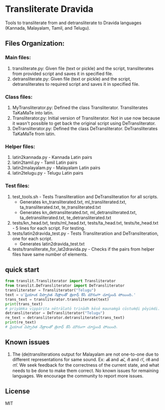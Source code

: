 # Transliterate Dravida

Tools to transliterate from and detransliterate to Dravida languages (Kannada, Malayalam, Tamil, and Telugu).

## Files Organization:
### Main files:
1. transliterate.py: Given file (text or pickle) and the script, transliterates from provided script and saves it in specified file.
2. detransliterate.py: Given file (text or pickle) and the script, detransliterates to required script and saves it in specified file.

### Class files:
1. MyTransliterator.py: Defined the class Transliterator. Transliterates TaKaMaTe into latin.
2. Transliterator.py: Initial version of Transliterator. Not in use now because it wasn't possible to get back the original script using DeTransliterator.
3. DeTransliterator.py: Defined the class DeTransliterator. DeTransliterates TaKaMaTe from latin.

### Helper files: 
1. latin2kannada.py - Kannada Latin pairs
2. latin2tamil.py - Tamil Latin pairs
3. latin2malayalam.py - Malayalam Latin pairs
4. latin2telugu.py - Telugu Latin pairs

### Test files:
1. test_tools.sh - Tests Transliteratiion and DeTransliteration for all scripts.
    - Generates kn_transliterated.txt, ml_transliterated.txt, ta_transliterated.txt, te_transliterated.txt
    - Generates kn_detransliterated.txt, ml_detransliterated.txt, ta_detransliterated.txt, te_detransliterated.txt
2. tests/kn_head.txt, tests/ml_head.txt, tests/ta_head.txt, tests/te_head.txt - 5 lines for each script. For testing.
3. tests/latin2dravida_test.py - Tests Transliteratiion and DeTransliteration, one for each script.
    - Generates latin2dravida_test.txt
4. tests/transliterate_for_lat2dravida.py - Checks if the pairs from helper files have same number of elements.


## quick start

```python
from translit.Transliterator import Transliterator
from translit.DeTransliterator import DeTransliterator
transliterator = Transliterator("Telugu")
text = u'ప్రియాంక విప్పారిత నేత్రాలతో త్రినాధ్ కేసే మౌనంగా చూస్తుండి పోయింది.'
trans_text = transliterator.transliterate(text)
print(trans_text)
# priyāṁka vippārita nētrālatō trinādh kēsē maunaṁgā cūstuṁḍi pōyiṁdi.
detransliterator = DeTransliterator("Telugu")
re_text = detransliterator.detransliterate(trans_text)
print(re_text)
# ప్రియాంక విప్పారిత నేత్రాలతో త్రినాధ్ కేసే మౌనంగా చూస్తుండి పోయింది.
```

## Known issues
1. The (de)transliterations output for Malayalam are not one-to-one due to different representations for same sound.
    Ex: ൿ and ക്, ർ and റ്, ൻ and ന്.
    We seek feedback for the correctness of the current state, and what needs to be done to make them correct.
No known issues for remaining languages. We encourage the community to report more issues.

## License

MIT
